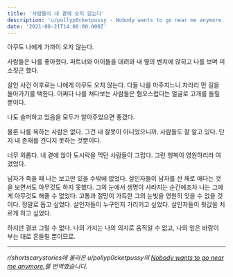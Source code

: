 ```yaml
---
title: '사람들이 내 곁에 오지 않는다'
description: 'u/pollyp0cketpussy - Nobody wants to go near me anymore.'
date: '2021-08-21T14:00:00.000Z'
---
```


아무도 나에게 가까이 오지 않는다.

사람들은 나를 좋아했다. 파트너와 아이들을 데려와 내 옆의 벤치에 앉히고 나를 보며 미소짓곤 했다.

살인 사건 이후로는 나에게 아무도 오지 않는다. 다들 나를 마주치느니 차라리 먼 길을 돌아가기를 택한다. 어쩌다 나를 쳐다보는 사람들은 혐오스럽다는 얼굴로 고개를 돌릴 뿐이다.

나도 슬퍼하고 있음을 모두가 알아주었으면 좋겠다.

물론 나를 욕하는 사람은 없다. 그건 내 잘못이 아니었으니까. 사람들도 잘 알고 있다. 단지 내 존재를 견디지 못하는 것뿐이다.

너무 외롭다. 내 곁에 앉아 도시락을 먹던 사람들이 그립다. 그런 행복이 영원하리라 여겼었다.

남자가 죽을 때 나는 보고만 있을 수밖에 없었다. 살인자들이 남자를 산 채로 매다는 것을 보면서도 아무것도 하지 못했다. 그의 눈에서 생명이 사라지는 순간에조차 나는 그에게 아무것도 해줄 수 없었다. 고통과 절망이 가득한 그의 눈빛을 영원히 잊을 수 없을 것이다. 정말로 돕고 싶었다. 살인자들이 누구인지 가리키고 싶었다. 살인자들이 죗값을 치르게 하고 싶었다.

하지만 결코 그럴 수 없다. 나의 가지는 나의 의지로 움직일 수 없고, 나의 잎은 바람이 부는 대로 흔들릴 뿐이므로.

---

_r/shortscarystories에 올라온 u/pollyp0cketpussy의 [Nobody wants to go near me anymore.](https://www.reddit.com/r/shortscarystories/comments/k8i9if/nobody_wants_to_go_near_me_anymore/)를 번역했습니다._
